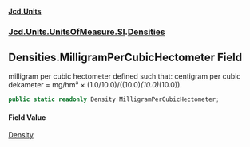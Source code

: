 #### [Jcd.Units](index 'index')
### [Jcd.Units.UnitsOfMeasure.SI](Jcd.Units.UnitsOfMeasure.SI 'Jcd.Units.UnitsOfMeasure.SI').[Densities](Densities 'Jcd.Units.UnitsOfMeasure.SI.Densities')

## Densities.MilligramPerCubicHectometer Field

milligram per cubic hectometer defined such that: centigram per cubic dekameter = mg/hm³ ×
(1.0/10.0)/((10.0)*(10.0)*(10.0)).

```csharp
public static readonly Density MilligramPerCubicHectometer;
```

#### Field Value
[Density](Density 'Jcd.Units.UnitTypes.Density')
